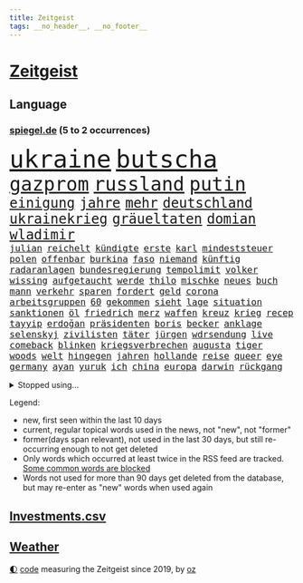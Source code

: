 ```yaml
---
title: Zeitgeist
tags: __no_header__, __no_footer__
---
```


# [Zeitgeist](https://oliz.io/zeitgeist/)

## Language

<h3><a href="https://www.spiegel.de" target="_blank">spiegel.de</a> (5 to 2 occurrences)</h3>
<p style="font-family:monospace">
<span style="font-size:32pt"><a href="news_links.html#ukraine" class="current">ukraine</a></span>
<span style="font-size:32pt"><a href="news_links.html#butscha" class="new">butscha</a></span>
<br>
<span style="font-size:25pt"><a href="news_links.html#gazprom" class="current">gazprom</a></span>
<span style="font-size:25pt"><a href="news_links.html#russland" class="current">russland</a></span>
<span style="font-size:25pt"><a href="news_links.html#putin" class="current">putin</a></span>
<br>
<span style="font-size:18pt"><a href="news_links.html#einigung" class="current">einigung</a></span>
<span style="font-size:18pt"><a href="news_links.html#jahre" class="current">jahre</a></span>
<span style="font-size:18pt"><a href="news_links.html#mehr" class="current">mehr</a></span>
<span style="font-size:18pt"><a href="news_links.html#deutschland" class="current">deutschland</a></span>
<span style="font-size:18pt"><a href="news_links.html#ukrainekrieg" class="current">ukrainekrieg</a></span>
<span style="font-size:18pt"><a href="news_links.html#gräueltaten" class="current">gräueltaten</a></span>
<span style="font-size:18pt"><a href="news_links.html#domian" class="new">domian</a></span>
<span style="font-size:18pt"><a href="news_links.html#wladimir" class="current">wladimir</a></span>
<br>
<span style="font-size:12pt"><a href="news_links.html#julian" class="current">julian</a></span>
<span style="font-size:12pt"><a href="news_links.html#reichelt" class="current">reichelt</a></span>
<span style="font-size:12pt"><a href="news_links.html#kündigte" class="current">kündigte</a></span>
<span style="font-size:12pt"><a href="news_links.html#erste" class="current">erste</a></span>
<span style="font-size:12pt"><a href="news_links.html#karl" class="current">karl</a></span>
<span style="font-size:12pt"><a href="news_links.html#mindeststeuer" class="current">mindeststeuer</a></span>
<span style="font-size:12pt"><a href="news_links.html#polen" class="current">polen</a></span>
<span style="font-size:12pt"><a href="news_links.html#offenbar" class="current">offenbar</a></span>
<span style="font-size:12pt"><a href="news_links.html#burkina" class="current">burkina</a></span>
<span style="font-size:12pt"><a href="news_links.html#faso" class="current">faso</a></span>
<span style="font-size:12pt"><a href="news_links.html#niemand" class="current">niemand</a></span>
<span style="font-size:12pt"><a href="news_links.html#künftig" class="current">künftig</a></span>
<span style="font-size:12pt"><a href="news_links.html#radaranlagen" class="new">radaranlagen</a></span>
<span style="font-size:12pt"><a href="news_links.html#bundesregierung" class="current">bundesregierung</a></span>
<span style="font-size:12pt"><a href="news_links.html#tempolimit" class="current">tempolimit</a></span>
<span style="font-size:12pt"><a href="news_links.html#volker" class="current">volker</a></span>
<span style="font-size:12pt"><a href="news_links.html#wissing" class="current">wissing</a></span>
<span style="font-size:12pt"><a href="news_links.html#aufgetaucht" class="current">aufgetaucht</a></span>
<span style="font-size:12pt"><a href="news_links.html#werde" class="current">werde</a></span>
<span style="font-size:12pt"><a href="news_links.html#thilo" class="new">thilo</a></span>
<span style="font-size:12pt"><a href="news_links.html#mischke" class="new">mischke</a></span>
<span style="font-size:12pt"><a href="news_links.html#neues" class="current">neues</a></span>
<span style="font-size:12pt"><a href="news_links.html#buch" class="current">buch</a></span>
<span style="font-size:12pt"><a href="news_links.html#mann" class="current">mann</a></span>
<span style="font-size:12pt"><a href="news_links.html#verkehr" class="current">verkehr</a></span>
<span style="font-size:12pt"><a href="news_links.html#sparen" class="current">sparen</a></span>
<span style="font-size:12pt"><a href="news_links.html#fordert" class="current">fordert</a></span>
<span style="font-size:12pt"><a href="news_links.html#geld" class="current">geld</a></span>
<span style="font-size:12pt"><a href="news_links.html#corona" class="current">corona</a></span>
<span style="font-size:12pt"><a href="news_links.html#arbeitsgruppen" class="new">arbeitsgruppen</a></span>
<span style="font-size:12pt"><a href="news_links.html#60" class="current">60</a></span>
<span style="font-size:12pt"><a href="news_links.html#gekommen" class="current">gekommen</a></span>
<span style="font-size:12pt"><a href="news_links.html#sieht" class="current">sieht</a></span>
<span style="font-size:12pt"><a href="news_links.html#lage" class="current">lage</a></span>
<span style="font-size:12pt"><a href="news_links.html#situation" class="current">situation</a></span>
<span style="font-size:12pt"><a href="news_links.html#sanktionen" class="current">sanktionen</a></span>
<span style="font-size:12pt"><a href="news_links.html#öl" class="current">öl</a></span>
<span style="font-size:12pt"><a href="news_links.html#friedrich" class="current">friedrich</a></span>
<span style="font-size:12pt"><a href="news_links.html#merz" class="current">merz</a></span>
<span style="font-size:12pt"><a href="news_links.html#waffen" class="current">waffen</a></span>
<span style="font-size:12pt"><a href="news_links.html#kreuz" class="new">kreuz</a></span>
<span style="font-size:12pt"><a href="news_links.html#krieg" class="current">krieg</a></span>
<span style="font-size:12pt"><a href="news_links.html#recep" class="current">recep</a></span>
<span style="font-size:12pt"><a href="news_links.html#tayyip" class="current">tayyip</a></span>
<span style="font-size:12pt"><a href="news_links.html#erdoğan" class="current">erdoğan</a></span>
<span style="font-size:12pt"><a href="news_links.html#präsidenten" class="current">präsidenten</a></span>
<span style="font-size:12pt"><a href="news_links.html#boris" class="current">boris</a></span>
<span style="font-size:12pt"><a href="news_links.html#becker" class="current">becker</a></span>
<span style="font-size:12pt"><a href="news_links.html#anklage" class="current">anklage</a></span>
<span style="font-size:12pt"><a href="news_links.html#selenskyj" class="current">selenskyj</a></span>
<span style="font-size:12pt"><a href="news_links.html#zivilisten" class="current">zivilisten</a></span>
<span style="font-size:12pt"><a href="news_links.html#täter" class="current">täter</a></span>
<span style="font-size:12pt"><a href="news_links.html#jürgen" class="current">jürgen</a></span>
<span style="font-size:12pt"><a href="news_links.html#wdrsendung" class="new">wdrsendung</a></span>
<span style="font-size:12pt"><a href="news_links.html#live" class="current">live</a></span>
<span style="font-size:12pt"><a href="news_links.html#comeback" class="current">comeback</a></span>
<span style="font-size:12pt"><a href="news_links.html#blinken" class="current">blinken</a></span>
<span style="font-size:12pt"><a href="news_links.html#kriegsverbrechen" class="current">kriegsverbrechen</a></span>
<span style="font-size:12pt"><a href="news_links.html#augusta" class="new">augusta</a></span>
<span style="font-size:12pt"><a href="news_links.html#tiger" class="current">tiger</a></span>
<span style="font-size:12pt"><a href="news_links.html#woods" class="new">woods</a></span>
<span style="font-size:12pt"><a href="news_links.html#welt" class="current">welt</a></span>
<span style="font-size:12pt"><a href="news_links.html#hingegen" class="current">hingegen</a></span>
<span style="font-size:12pt"><a href="news_links.html#jahren" class="current">jahren</a></span>
<span style="font-size:12pt"><a href="news_links.html#hollande" class="new">hollande</a></span>
<span style="font-size:12pt"><a href="news_links.html#reise" class="current">reise</a></span>
<span style="font-size:12pt"><a href="news_links.html#queer" class="current">queer</a></span>
<span style="font-size:12pt"><a href="news_links.html#eye" class="current">eye</a></span>
<span style="font-size:12pt"><a href="news_links.html#germany" class="current">germany</a></span>
<span style="font-size:12pt"><a href="news_links.html#ayan" class="new">ayan</a></span>
<span style="font-size:12pt"><a href="news_links.html#yuruk" class="new">yuruk</a></span>
<span style="font-size:12pt"><a href="news_links.html#ich" class="current">ich</a></span>
<span style="font-size:12pt"><a href="news_links.html#china" class="current">china</a></span>
<span style="font-size:12pt"><a href="news_links.html#europa" class="current">europa</a></span>
<span style="font-size:12pt"><a href="news_links.html#darwin" class="new">darwin</a></span>
<span style="font-size:12pt"><a href="news_links.html#rückgang" class="current">rückgang</a></span>
</p>
<details>
<summary>Stopped using...</summary>
<p class="former" style="font-size:12pt">
liverpool(530) streicht(530) verschärft(530) bücher(529) herbst(529) mali(529) republikaner(529) aufgerufen(528) gefüllt(528) oberbürgermeister(528) verwendet(528) abgeben(527) britischer(527) hessen(527) jedem(527) menge(527) portugal(527) programm(527) schildert(527) usgericht(527) versprach(527) versprechen(527) angebot(526) attentat(526) aufregung(526) insekten(526) mailand(526) wenden(526) 7(525) geschichten(525) spanier(525) verdachts(525) vorantreiben(525) 33(524) ard(524) arsenal(524) demonstration(524) franziska(524) gekostet(524) lisa(524) negativ(524) stürmer(524) überwinden(524) überzeugt(524) 125(523) 2024(523) ausnahmen(523) berufung(523) radikale(523) rente(523) sechsten(523) verhängte(523) abends(522) anerkennung(522) bemüht(522) cdupolitiker(522) daimler(522) froh(522) infizieren(522) kochinstituts(522) simon(522) tatverdächtige(522) vermeintliche(522) 65(521) drohungen(521) einreisen(521) enttäuscht(521) geholt(521) lastwagen(521) planeten(521) schulze(521) united(521) aufruf(520) christopher(520) eingereicht(520) finanziell(520) kompliziert(520) legendären(520) leistung(520) meinungsfreiheit(520) sendet(520) unbekannten(520) voraus(520) 10000(519) heftige(519) herrschen(519) historische(519) infizierten(519) klimaschützer(519) rand(519) rettungsschiff(519) stoßen(519) zurückgetreten(519) bittere(518) cartoons(518) geklärt(518) plaßmann(518) priester(518) rekordhoch(518) stuttmann(518) umdenken(518) warf(518) aufs(517) gast(517) härter(517) infrage(517) lebenslange(517) potsdam(517) setzten(517) zuversichtlich(517) anruf(516) produzieren(516) spekuliert(516) sprang(516) verabreicht(516) zoll(516) feld(515) roger(515) versteckt(515) bremst(514) gesetze(514) sichergestellt(514) themen(514) tokio(514) venezuela(514) beschließen(513) endete(513) half(513) olympische(513) system(513) durchsuchungen(512) hubertus(512) konjunktur(512) viertelfinale(512) ausgeliefert(511) küstenwache(511) verstoßen(511) weckt(511) anzeichen(510) hielten(510) loswerden(510) aktivistin(509) beschränkungen(509) kommentare(509) gang(508) impfkampagne(508) olympischen(508) zwischenzeitlich(508) älteren(508) jimmy(507) schaffte(507) immunität(506) nationalen(506) risiken(506) argentinien(505) erfüllt(505) jong(505) ordnung(505) trug(505) un(505) verzweifelten(505) affäre(504) solange(503) vorne(503) impfungen(502) offenbart(502) detail(501) gegnern(501) zurückgegangen(501) bangkok(500) informiert(500) laufenden(500) menschenrechtsverletzungen(500) moschee(500) nennen(500) impfen(499) kunstwerk(497) fertig(496) justizminister(496) karten(496) solchen(496) überschritten(496) empfehlung(495) erkranken(495) nieder(495) rechtsstreit(495) produziert(494) regierungserklärung(494) atomkraft(493) gelingen(493) katja(493) heutigen(492) minderjährigen(492) hinweis(491) sinkende(490) erhöhung(488) geht's(488) kandidatur(487) claus(486) zdf(480) liberalen(476) bbc(475) vertraute(474) beworben(471) ausgetragen(467) herauszufinden(461) rückte(460) versammelt(459) gelangt(457) ärmelkanal(454) pfleger(449) hartz(446) katzen(444) chrupalla(443) sachen(443) überwiegend(441) bundestagsabgeordnete(439) stationiert(427) extra(426) jagt(426) verstoß(426) niederländer(424) nachrichtenagentur(423) rasche(420) iv(416) fotografiert(415) gaspipeline(406) ostdeutsche(406) sondersitzung(406) potenziell(398) stören(396) benannt(393) lahmgelegt(391) stärkste(389) bein(384) fluggesellschaft(383) sahra(382) wagenknecht(382) todesursache(376) urteile(376) kriege(371) holten(369) niemals(369) hochschulen(368) verantwortliche(363) südwesten(359) wagner(354) affen(352) gebeten(349) prozessauftakt(344) proben(343) zypern(343) mitverantwortlich(342) übrig(342) fonds(340) vehement(339) werte(330) vorgesetzten(327) kabel(323) dialog(318) 2013(308) ausgewählt(306) zwickau(300) ungeimpfte(299) genossen(297) johansson(296) freigegeben(294) fronten(293) baum(292) kohlekraftwerke(288) court(284) julius(284) supreme(284) minsk(282) bennett(278) fehlte(278) naftali(278) bevorzugt(276) treibstoff(276) benzinpreise(275) rohstoffe(275) britta(273) kinderimpfung(273) wenigsten(273) bergab(272) fluggesellschaften(272) jemals(267) parteispitze(264) 1962(263) hollywoodstar(261) ausschnitte(260) profil(259) vorerkrankungen(259) freigesprochen(255) 2005(254) genauer(253) verheerende(253) düster(250) haie(250) 1941(248) ausgabe(248) gorillas(246) rt(246) fashion(245) verurteilung(245) storniert(244) wandte(244) operiert(243) vorfreude(243) bedankt(242) versehen(239) gegenwart(238) ermordung(237) wunderkind(237) überfüllt(237) erscheint(231) zögert(231) verzögerung(227) wdr(227) winterspiele(227) crown(226) fluten(226) rohstoff(226) dankte(225) komitee(225) garage(224) websites(224) badenbaden(223) zerstörten(223) konzerns(221) leistungen(217) gestern(216) nachspielzeit(216) monika(214) 700(213) 400000(212) sechste(212) verbannt(211) staatskonzern(210) winterspielen(210) one(209) lieferprobleme(207) galaxy(206) dax(205) entschädigt(205) fatalen(204) funktion(204) teslagigafactory(204) ergeht(203) gegensteuern(203) ansage(202) düsseldorfer(202) gewidmet(202) 05(200) achtet(199) abfahrt(197) teuerste(197) hessens(196) schlafen(196) zelten(194) grenzzaun(191) verstärkung(191) gemeinschaft(189) spektakulärer(189) 70000(187) behinderungen(185) gesetzesänderung(185) lateinamerika(185) diebe(184) grenzregion(182) heilen(182) wachsende(182) 12000(181) überdeckt(179) diplomatischen(178) ostdeutschen(178) potenziellen(178) basis(177) koalitionsvertrag(177) draghi(176) gleichen(175) ordnete(175) bundesligatopspiel(174) terodde(174) beschrieb(173) boss(172) krankenhauseinweisungen(171) 16jähriger(170) zusehen(170) zündeten(170) aufregendes(169) cyberangriffe(169) militärischer(169) spiegelspitzengespräch(169) handlungen(168) rechtsradikale(168) staatssekretär(168) bedrängnis(167) elfjährige(167) orbit(166) pakete(166) präsidentschaftskandidat(166) batman(164) kaperte(164) satelliten(164) erfolgen(163) hautfarbe(163) grünenpolitiker(161) belfast(160) dreier(160) schlafzimmer(160) sanierung(159) verordnet(159) vernichtet(158) 20jährigen(157) deutsch(157) jesse(157) krankenkasse(157) weiche(157) empfindlichen(156) grenzschützer(156) schlangen(156) annulliert(155) fahrgäste(155) gezielte(155) kleineren(155) swiss(155) twittert(155) gestiegenen(154) kindesmissbrauchs(154) morde(153) regierungschefin(152) rewe(152) 1989(151) coronawinter(150) eingedrungen(150) einschätzungen(150) linien(150) begrüßen(149) follower(149) kredite(149) außenpolitiker(147) mond(147) erreichbar(146) verblüffend(146) 260(145) reichste(145) ruhig(145) rhein(143) argumenten(142) blamiert(142) dan(142) verteidigungspolitik(142) gewachsen(141) reynolds(141) wirksam(141) wilder(139) überrollt(139) bestimmen(138) erschlagen(138) rosenthal(138) zoos(138) lockt(137) soziologe(137) unbekannter(137) diente(136) knall(136) beschlagnahmte(135) schlimme(135) tickt(135) finanzspritze(134) methode(134) kommentiert(133) kyffhäuserkreis(133) geförderte(132) fraktionsvorsitzende(131) autorinnen(130) gewechselt(130) beitreten(129) leitzins(129) seitenlinie(129) sabine(128) verkleidet(128) andernorts(127) nutzung(127) totimpfstoff(126) mohamed(125) ostukraine(125) rust(124) schier(122) eric(121) vorgesehen(121) wirklichkeit(121) gefährlichste(120) unterhaltung(120) bemerkenswerten(119) feuerte(119) schmuck(119) sperrzone(119) zeichner(119) bauarbeiter(118) beifall(118) breite(117) hochhaus(117) ausnahmsweise(116) kentucky(116) usrepublikaner(116) bemerkt(115) heiligabend(115) pandemiebeginn(115) stadtrand(115) ungestört(115) geisel(114) jahresbeginn(114) neunte(114) plattformen(114) verschwörungstheorien(114) nicaragua(112) otto(112) svenja(112) arbeitsplätze(111) fehlenden(111) vorgesetzte(111) vorsitzender(111) ganzes(110) sportbund(108) aggressionen(107) energiequelle(107) vietnam(107) salman(106) dinosaurier(105) flüchtling(105) vorschreiben(105) ausfuhr(104) champagner(104) enormen(104) lena(104) siebter(104) ärztin(104) einfacher(103) motive(103) rostocker(102) verbündeter(102) würdigte(102) bach(101) kronprinz(101) scheiße(101) kalter(100) major(100) steiner(100) übergibt(100) einstimmig(99) beschwert(98) erwägen(98) krankenpfleger(98) mondes(98) sportliche(98) verimpft(98) chefcoach(96) rechtskräftig(96) aussteigen(95) evan(95) kfw(94) verteuert(94) weltpolitik(93) eusanktionen(92) spielzeit(92) fußballweltverband(91) düsteres(90) eurozone(90) heikles(90) hoffe(90) kimmel(90) ussanktionsliste(90) angepasst(89) betriebene(89) gehindert(89) haßelmann(88) kanzlers(88) unerlaubt(88) vorschnellen(88) 8000(87) einfamilienhaus(87) gebremst(87) judenverfolgung(87) laptop(87) verhältnismäßig(87) eriksen(86) herzstillstand(86) karrieren(86) nachbarstaat(86) verbündete(86) wodka(86) überlebten(86) dienstleistungen(85) malen(85) textnachrichten(85) unglücklich(85) vermittelt(85) auszutragen(84) eroberung(84) erschwert(84) mediatorin(84) model(84) revision(84) roethe(84) schärfste(84) urheberrecht(84) verwaltungsgebäude(84) antrittsbesuch(83) bundesinnenministerin(83) optimal(83) robbie(83) tennislegende(83) ausführlich(82) solidarisieren(82) arbeitsunfall(81) bundestages(81) eisschnellläuferin(81) impfstoffen(81) kriminalpolizei(81) spielräume(81) wog(81) erkennt(80) hilfskonvois(80) langjährigen(80) söldnerfirma(80) kollege(79) skiverband(79) viren(79) weiten(79) gleisen(78) impfausweis(78) niedersachsens(78) persönlichkeit(78) sticht(78) thüringischen(78) zubereitet(77) härteste(76) kreidezeit(76) landstraße(76) südosten(76) toyota(76) branaghs(75) bäder(75) deuten(75) lebenswerk(75) rechner(75) regierungsgebäude(75) sozialleistungen(75) unterschätzt(75) vertretern(75) distanzieren(74) russlandukrainekonflikt(74) finanzsektor(73) helen(73) kumpel(73) maßnahmenkatalog(73) riskanten(73) tandler(73) unterstützerinnen(73) 176(72) aktienmarkt(72) ausstrahlung(72) ballistische(72) genehmigt(72) gewissheiten(72) ersparnisse(71) fassungslos(71) flüchtig(71) ingolstadt(71) intervention(71) nso(71) zehntel(71) amy(70) ducksch(70) einrichten(70) fitz(70) kabarettistin(70) marvin(70) novavax(70) spektakulärsten(70) drakonische(69) hochrisikogebiete(69) kreuzfahrten(69) kriegsschiffe(69) kulturminister(69) neustadt(69) riesenreich(69) ryan(69) schuldenregeln(69) sperrstunde(69) unmöglichen(69) 2500(68) auswärtigen(68) entstehenden(68) fernweh(68) infektionswelle(68) mediathek(68) 29jährige(67) entwürfe(67) krankenkassenbeiträgen(67) vormarschs(67) benachteiligt(66) bleibe(66) g(66) garantiert(66) soldat(66) franco(65) versteinerter(65) attraktionen(64) erinnerte(64) hotline(64) machtlos(64) anträge(63) bewährungsstrafen(63) verehren(63) 169(62) kassel(62) trinkt(62) unterstützte(62) verlegung(62) heuert(61) nairobi(61) professionell(61) querdenkern(61) rückten(61) verkaufte(60) generalstaatsanwältin(59) lokale(59) protestierenden(59) rio(59) schriftstellerinnen(59) ursprungsort(59) äußersten(59) frohsinns(58) grafik(58) hilflos(58) momenten(58) nordkoreas(58) pharao(58) raubüberfälle(58) schwurbler(58) sicherheitsrates(58) zählte(58) abneigung(57) beteiligter(57) krisengipfel(57) eskapismus(56) kiosk(56) nahrungsmittel(56) tirana(56) verbrechern(56) aggressive(55) autobahnbrücke(55) durchringen(55) goldmünze(55) müht(55) sketch(55) bunt(54) ereignis(54) notoperiert(54) wiederbelebung(54) wuhan(54) bronzemedaille(53) marilyn(53) msc(53) ringierverlag(53) 45jähriger(52) a45(52) bundeswehrsoldat(52) cruises(52) städtischen(52) absichern(51) bremerhaven(51) defizite(51) höchststände(51) trikot(51) unabhängiger(51) 29jähriger(50) gefangen(50) handelskrieg(50) hausbrand(50) lokalen(50) parteinachwuchs(50) stimmungsbild(50) vorzeitigen(50) zaudern(50) bundesarbeitsminister(49) gefährlichkeit(49) machtwort(49) personenschutz(49) politologe(49) präzedenzfall(49) ungenügend(49) ausgestanden(48) europapark(48) veto(48) zögerliche(48) dialogbereitschaft(47) südkoreanischen(47) gzuz(46) künstlerkollektiv(46) teilnehmerin(46) verkehrsunfällen(46) brauerei(45) bruttoinlandsprodukt(45) genaue(45) gründung(45) gütern(45) versus(45) gelockert(44) klassenraum(44) security(44) wettbewerben(44) anleihen(43) armani(43) geschäftsräume(43) hinhalten(43) lohnen(43) moniert(43) nürnberger(43) prächtig(43) reuters(43) testpflicht(43) trittin(43) waffenlieferung(43) weiden(43) ace(42) kubakrise(42) kunstfreiheit(42) rüstungskonzern(42) wirtschaftsleistung(42) blue(41) dramatischer(41) emotionalen(41) erstem(41) jachten(41) regierungsseiten(41) rentnerin(41) zahlungsverkehr(41) zurecht(41) 62(40) militärlager(40) rührte(40) texanischen(40) verbannen(40) finanzmärkten(39) light(39) schnellste(39) wiederbelebt(39) 87jährige(38) auflaufen(38) bewegende(38) coronatestzentren(38) priorität(38) ruhen(38) techkonzerne(38) wettkämpfen(38) einstellt(37) fahne(37) itexperten(37) manson(37) rachel(37) schätzung(37) teslafabrik(37) truck(37) verantwortlichen(37) wood(37) einmarschs(36) hausbewohner(36) movement(36) zahlungssystem(36) bezwang(35) chappatté(35) eindringen(35) psychiater(35) raketenteils(35) tugendhat(35) anläufen(34) gaslobbyist(34) kaja(34) tablet(34) verbucht(34) poliert(33) 350(32) extremisten(32) kusel(32) umgeben(32) ausgespäht(31) behandlungen(31) natoeinsatz(31) notebook(31) reserviert(30) schriftzug(30) usbundesstaaten(30) zurückhaltung(30) funktionäre(29) küsten(29) laufsteg(29) prozessbeginn(29) raketentest(29) saale(29) dokumentation(28) eisig(28) eröffnungsfeier(28) eubehörde(28) mögliches(28) sendeverbot(28) tierischer(28) ansehen(27) ansonsten(27) iocboss(27) sortiment(27) bruno(26) entsendung(26) lästert(26) mohammed(26) saudische(26) überlaufen(26) plantage(25) versagen(25) amtsvorgängerin(24) s8(24) tab(24) wettlauf(24) wärmepumpen(24) athletin(23) hinsehen(23) lindsey(23) näherem(23) travel(23) ansprache(22) tui(22) verbrechens(22) verhält(22) angstzuständen(21) aschaffenburg(21) beschleunigt(21) fatales(21) flugabwehrraketen(21) gesichtern(21) klares(21) konkurrentin(21) mayer(21) neunten(21) balanceakt(20) fis(20) kiesewetter(20) roderich(20) terrorverdacht(20) ussängerin(20) ökostrom(20) 1998(19) arbeiteten(19) profiteur(19) shoppen(19) wortlaut(19) zusagen(19) züchten(19) pawel(18) schumer(18) suppe(18) vergebens(18) cas(17) contest(17) disqualifiziert(17) eurovision(17) flughafens(17) vorentscheid(17) bekanntheit(16) natoosterweiterung(16) gewähren(15) pattinson(15) dienste(14) dächer(14) heidi(14) insidern(14) internationales(14) klum(14) koalas(14) stehender(14) tabellenletzten(14) ultra(14) unterfranken(14) ecstasy(13) exbundeskanzlerin(13) finanzierungsstopp(13) grundlegend(13) impfschutz(13) klärung(13) mittagessen(13) panzerabwehrwaffen(13) 57(12) anzug(12) befruchtung(12) huang(12) högel(12) niels(12) yuting(12) zusage(12) haut(11) kappen(11) verwirrten(11) wozu(11)
</p>
</details>
<p>Legend:
<ul>
<li><span class="new">new</span>, first seen within the last 10 days</li>
<li><span class="current">current</span>, regular topical words used in the news, not "new", not "former"</li>
<li><span class="former">former(days span relevant)</span>, not used in the last 30 days, but still re-occurring enough to not get deleted</li>
<li>Only words which occurred at least twice in the RSS feed are tracked. <a href="language/filters.py">Some common words are blocked</a></li>
<li>Words not used for more than 90 days get deleted from the database, but may re-enter as "new" words when used again</li>
</ul>
</p>

## [Investments](investments.html)[.csv](investments.csv)

## [Weather](weather.html)

<footer>
<a href="javascript:toggleTheme()" class="nav">🌓</a>
<a href="https://github.com/ooz/zeitgeist">code</a> measuring the Zeitgeist since 2019, by <a href="https://oliz.io">oz</a>
</footer>
